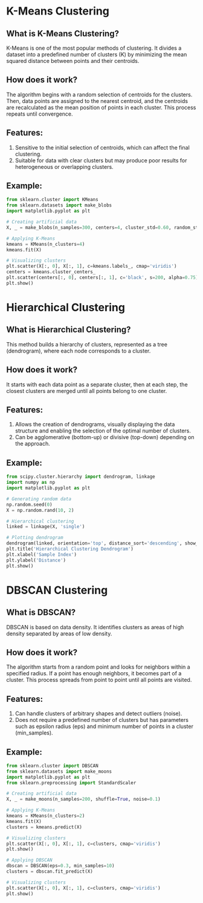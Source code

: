 # K-Means Clustering

## What is K-Means Clustering?
K-Means is one of the most popular methods of clustering. It divides a dataset into a predefined number of clusters (K) by minimizing the mean squared distance between points and their centroids.

## How does it work?
The algorithm begins with a random selection of centroids for the clusters. Then, data points are assigned to the nearest centroid, and the centroids are recalculated as the mean position of points in each cluster. This process repeats until convergence.

## Features:
1. Sensitive to the initial selection of centroids, which can affect the final clustering.
2. Suitable for data with clear clusters but may produce poor results for heterogeneous or overlapping clusters.

## Example:
```python
from sklearn.cluster import KMeans
from sklearn.datasets import make_blobs
import matplotlib.pyplot as plt

# Creating artificial data
X, _ = make_blobs(n_samples=300, centers=4, cluster_std=0.60, random_state=0)

# Applying K-Means
kmeans = KMeans(n_clusters=4)
kmeans.fit(X)

# Visualizing clusters
plt.scatter(X[:, 0], X[:, 1], c=kmeans.labels_, cmap='viridis')
centers = kmeans.cluster_centers_
plt.scatter(centers[:, 0], centers[:, 1], c='black', s=200, alpha=0.75)
plt.show()
```

# Hierarchical Clustering

## What is Hierarchical Clustering?
This method builds a hierarchy of clusters, represented as a tree (dendrogram), where each node corresponds to a cluster.

## How does it work?
It starts with each data point as a separate cluster, then at each step, the closest clusters are merged until all points belong to one cluster.

## Features:
1. Allows the creation of dendrograms, visually displaying the data structure and enabling the selection of the optimal number of clusters.
2. Can be agglomerative (bottom-up) or divisive (top-down) depending on the approach.

## Example:
```python
from scipy.cluster.hierarchy import dendrogram, linkage
import numpy as np
import matplotlib.pyplot as plt

# Generating random data
np.random.seed(0)
X = np.random.rand(10, 2)

# Hierarchical clustering
linked = linkage(X, 'single')

# Plotting dendrogram
dendrogram(linked, orientation='top', distance_sort='descending', show_leaf_counts=True)
plt.title('Hierarchical Clustering Dendrogram')
plt.xlabel('Sample Index')
plt.ylabel('Distance')
plt.show()
```

# DBSCAN Clustering

## What is DBSCAN?
DBSCAN is based on data density. It identifies clusters as areas of high density separated by areas of low density.

## How does it work?
The algorithm starts from a random point and looks for neighbors within a specified radius. If a point has enough neighbors, it becomes part of a cluster. This process spreads from point to point until all points are visited.

## Features:
1. Can handle clusters of arbitrary shapes and detect outliers (noise).
2. Does not require a predefined number of clusters but has parameters such as epsilon radius (eps) and minimum number of points in a cluster (min_samples).

## Example:
```python
from sklearn.cluster import DBSCAN
from sklearn.datasets import make_moons
import matplotlib.pyplot as plt
from sklearn.preprocessing import StandardScaler

# Creating artificial data
X, _ = make_moons(n_samples=200, shuffle=True, noise=0.1)

# Applying K-Means
kmeans = KMeans(n_clusters=2)
kmeans.fit(X)
clusters = kmeans.predict(X)

# Visualizing clusters
plt.scatter(X[:, 0], X[:, 1], c=clusters, cmap='viridis')
plt.show()

# Applying DBSCAN
dbscan = DBSCAN(eps=0.3, min_samples=10)
clusters = dbscan.fit_predict(X)

# Visualizing clusters
plt.scatter(X[:, 0], X[:, 1], c=clusters, cmap='viridis')
plt.show()
```
